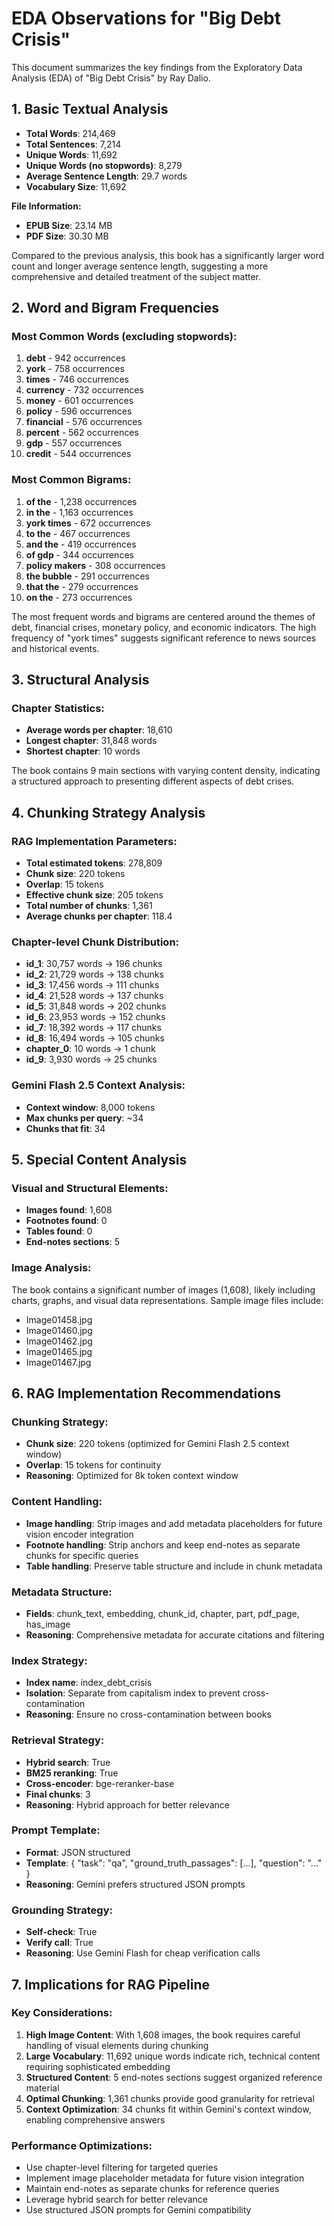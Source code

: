 # EDA Observations for "Big Debt Crisis"

This document summarizes the key findings from the Exploratory Data Analysis (EDA) of "Big Debt Crisis" by Ray Dalio.

## 1. Basic Textual Analysis

- **Total Words**: 214,469
- **Total Sentences**: 7,214
- **Unique Words**: 11,692
- **Unique Words (no stopwords)**: 8,279
- **Average Sentence Length**: 29.7 words
- **Vocabulary Size**: 11,692

**File Information:**
- **EPUB Size**: 23.14 MB
- **PDF Size**: 30.30 MB

Compared to the previous analysis, this book has a significantly larger word count and longer average sentence length, suggesting a more comprehensive and detailed treatment of the subject matter.

## 2. Word and Bigram Frequencies

### Most Common Words (excluding stopwords):
1. **debt** - 942 occurrences
2. **york** - 758 occurrences
3. **times** - 746 occurrences
4. **currency** - 732 occurrences
5. **money** - 601 occurrences
6. **policy** - 596 occurrences
7. **financial** - 576 occurrences
8. **percent** - 562 occurrences
9. **gdp** - 557 occurrences
10. **credit** - 544 occurrences

### Most Common Bigrams:
1. **of the** - 1,238 occurrences
2. **in the** - 1,163 occurrences
3. **york times** - 672 occurrences
4. **to the** - 467 occurrences
5. **and the** - 419 occurrences
6. **of gdp** - 344 occurrences
7. **policy makers** - 308 occurrences
8. **the bubble** - 291 occurrences
9. **that the** - 279 occurrences
10. **on the** - 273 occurrences

The most frequent words and bigrams are centered around the themes of debt, financial crises, monetary policy, and economic indicators. The high frequency of "york times" suggests significant reference to news sources and historical events.

## 3. Structural Analysis

### Chapter Statistics:
- **Average words per chapter**: 18,610
- **Longest chapter**: 31,848 words
- **Shortest chapter**: 10 words

The book contains 9 main sections with varying content density, indicating a structured approach to presenting different aspects of debt crises.

## 4. Chunking Strategy Analysis

### RAG Implementation Parameters:
- **Total estimated tokens**: 278,809
- **Chunk size**: 220 tokens
- **Overlap**: 15 tokens
- **Effective chunk size**: 205 tokens
- **Total number of chunks**: 1,361
- **Average chunks per chapter**: 118.4

### Chapter-level Chunk Distribution:
- **id_1**: 30,757 words → 196 chunks
- **id_2**: 21,729 words → 138 chunks
- **id_3**: 17,456 words → 111 chunks
- **id_4**: 21,528 words → 137 chunks
- **id_5**: 31,848 words → 202 chunks
- **id_6**: 23,953 words → 152 chunks
- **id_7**: 18,392 words → 117 chunks
- **id_8**: 16,494 words → 105 chunks
- **chapter_0**: 10 words → 1 chunk
- **id_9**: 3,930 words → 25 chunks

### Gemini Flash 2.5 Context Analysis:
- **Context window**: 8,000 tokens
- **Max chunks per query**: ~34
- **Chunks that fit**: 34

## 5. Special Content Analysis

### Visual and Structural Elements:
- **Images found**: 1,608
- **Footnotes found**: 0
- **Tables found**: 0
- **End-notes sections**: 5

### Image Analysis:
The book contains a significant number of images (1,608), likely including charts, graphs, and visual data representations. Sample image files include:
- Image01458.jpg
- Image01460.jpg
- Image01462.jpg
- Image01465.jpg
- Image01467.jpg

## 6. RAG Implementation Recommendations

### Chunking Strategy:
- **Chunk size**: 220 tokens (optimized for Gemini Flash 2.5 context window)
- **Overlap**: 15 tokens for continuity
- **Reasoning**: Optimized for 8k token context window

### Content Handling:
- **Image handling**: Strip images and add metadata placeholders for future vision encoder integration
- **Footnote handling**: Strip anchors and keep end-notes as separate chunks for specific queries
- **Table handling**: Preserve table structure and include in chunk metadata

### Metadata Structure:
- **Fields**: chunk_text, embedding, chunk_id, chapter, part, pdf_page, has_image
- **Reasoning**: Comprehensive metadata for accurate citations and filtering

### Index Strategy:
- **Index name**: index_debt_crisis
- **Isolation**: Separate from capitalism index to prevent cross-contamination
- **Reasoning**: Ensure no cross-contamination between books

### Retrieval Strategy:
- **Hybrid search**: True
- **BM25 reranking**: True
- **Cross-encoder**: bge-reranker-base
- **Final chunks**: 3
- **Reasoning**: Hybrid approach for better relevance

### Prompt Template:
- **Format**: JSON structured
- **Template**: { "task": "qa", "ground_truth_passages": [...], "question": "..." }
- **Reasoning**: Gemini prefers structured JSON prompts

### Grounding Strategy:
- **Self-check**: True
- **Verify call**: True
- **Reasoning**: Use Gemini Flash for cheap verification calls

## 7. Implications for RAG Pipeline

### Key Considerations:
1. **High Image Content**: With 1,608 images, the book requires careful handling of visual elements during chunking
2. **Large Vocabulary**: 11,692 unique words indicate rich, technical content requiring sophisticated embedding
3. **Structured Content**: 5 end-notes sections suggest organized reference material
4. **Optimal Chunking**: 1,361 chunks provide good granularity for retrieval
5. **Context Optimization**: 34 chunks fit within Gemini's context window, enabling comprehensive answers

### Performance Optimizations:
- Use chapter-level filtering for targeted queries
- Implement image placeholder metadata for future vision integration
- Maintain end-notes as separate chunks for reference queries
- Leverage hybrid search for better relevance
- Use structured JSON prompts for Gemini compatibility
